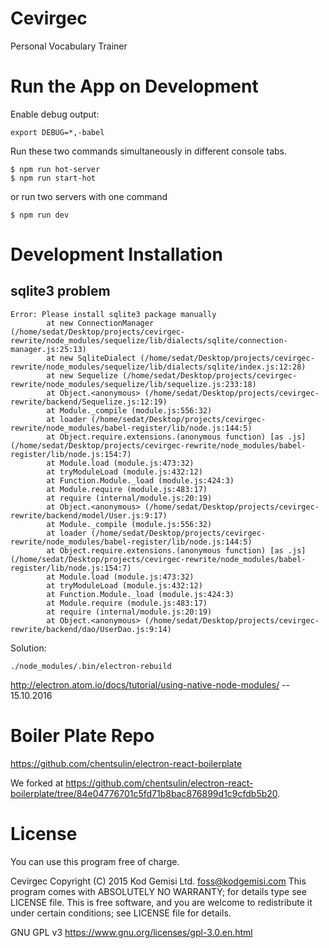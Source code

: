 # Cevirgec

Personal Vocabulary Trainer

# Run the App on Development

Enable debug output:

	export DEBUG=*,-babel

Run these two commands simultaneously in different console tabs.

	$ npm run hot-server
	$ npm run start-hot

or run two servers with one command

	$ npm run dev


# Development Installation

## sqlite3 problem

	Error: Please install sqlite3 package manually
			at new ConnectionManager (/home/sedat/Desktop/projects/cevirgec-rewrite/node_modules/sequelize/lib/dialects/sqlite/connection-manager.js:25:13)
			at new SqliteDialect (/home/sedat/Desktop/projects/cevirgec-rewrite/node_modules/sequelize/lib/dialects/sqlite/index.js:12:28)
			at new Sequelize (/home/sedat/Desktop/projects/cevirgec-rewrite/node_modules/sequelize/lib/sequelize.js:233:18)
			at Object.<anonymous> (/home/sedat/Desktop/projects/cevirgec-rewrite/backend/Sequelize.js:12:19)
			at Module._compile (module.js:556:32)
			at loader (/home/sedat/Desktop/projects/cevirgec-rewrite/node_modules/babel-register/lib/node.js:144:5)
			at Object.require.extensions.(anonymous function) [as .js] (/home/sedat/Desktop/projects/cevirgec-rewrite/node_modules/babel-register/lib/node.js:154:7)
			at Module.load (module.js:473:32)
			at tryModuleLoad (module.js:432:12)
			at Function.Module._load (module.js:424:3)
			at Module.require (module.js:483:17)
			at require (internal/module.js:20:19)
			at Object.<anonymous> (/home/sedat/Desktop/projects/cevirgec-rewrite/backend/model/User.js:9:17)
			at Module._compile (module.js:556:32)
			at loader (/home/sedat/Desktop/projects/cevirgec-rewrite/node_modules/babel-register/lib/node.js:144:5)
			at Object.require.extensions.(anonymous function) [as .js] (/home/sedat/Desktop/projects/cevirgec-rewrite/node_modules/babel-register/lib/node.js:154:7)
			at Module.load (module.js:473:32)
			at tryModuleLoad (module.js:432:12)
			at Function.Module._load (module.js:424:3)
			at Module.require (module.js:483:17)
			at require (internal/module.js:20:19)
			at Object.<anonymous> (/home/sedat/Desktop/projects/cevirgec-rewrite/backend/dao/UserDao.js:9:14)

Solution:

	./node_modules/.bin/electron-rebuild

http://electron.atom.io/docs/tutorial/using-native-node-modules/ -- 15.10.2016

# Boiler Plate Repo

https://github.com/chentsulin/electron-react-boilerplate

We forked at https://github.com/chentsulin/electron-react-boilerplate/tree/84e04776701c5fd71b8bac876899d1c9cfdb5b20.

# License

You can use this program free of charge.

Cevirgec  Copyright (C) 2015  Kod Gemisi Ltd. <foss@kodgemisi.com>
This program comes with ABSOLUTELY NO WARRANTY; for details type see LICENSE file.
This is free software, and you are welcome to redistribute it
under certain conditions; see LICENSE file for details.

GNU GPL v3 https://www.gnu.org/licenses/gpl-3.0.en.html
